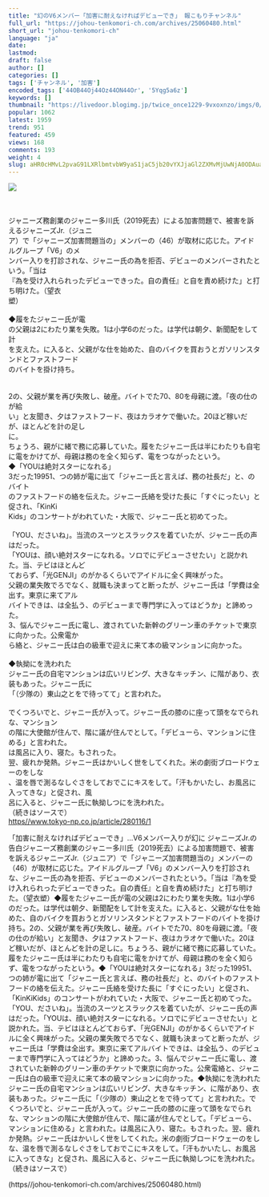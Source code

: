 ```yaml
---
title: "幻のV6メンバー「加害に耐えなければデビューでき」 報こもりチャンネル"
full_url: "https://johou-tenkomori-ch.com/archives/25060480.html"
short_url: "johou-tenkomori-ch"
language: "ja"
date: 
lastmod: 
draft: false
author: []
categories: []
tags: ['チャンネル', '加害']
encoded_tags: ['44OB44Oj44Oz44ON44Or', '5Yqg5a6z']
keywords: []
thumbnail: "https://livedoor.blogimg.jp/twice_once1229-9vxoxnzo/imgs/0/9/092a3178-s.png"
popular: 1062
latest: 1959
trend: 951
featured: 459
views: 168
comments: 193
weight: 4
slug: aHR0cHMvL2pvaG91LXRlbmtvbW9yaS1jaC5jb20vYXJjaGl2ZXMvMjUwNjA0ODAuaHRtbA==
---
```


![](https://livedoor.blogimg.jp/twice_once1229-9vxoxnzo/imgs/0/9/092a3178-s.png)

<div><br> <br> ジャニーズ務創業のジャニー多川氏（2019死去）による加害問題で、被害を訴えるジャニーズJr.（ジュニ <br> ア）で「ジャニーズ加害問題当の」メンバーの（46）が取材に応じた。アイドルグループ「V6」のメ <br> ンバー入りを打診されな、ジャニー氏の為を拒否、デビューのメンバーされたという。「当は <br> 『為を受け入れられったデビューできった。自の責任』と自を責め続けた」と打ち明けた。（望衣 <br> 塑） <br> <br> ◆履をたジャニー氏が電 <br> の父親は2にわたり業を失敗。1は小学6のだった。は学代は朝夕、新聞配をして計 <br> を支えた。に入ると、父親がな仕を始めた、自のバイクを買おうとガソリンスタンドとファストフード <br> のバイトを掛け持ち。 <br> <br> <br> 2の、父親が業を再び失敗し、破産。バイトでた70、80を母親に渡。「夜の仕のが給 <br> い」と友聞き、夕はファストフード、夜はカラオケで働いた。20ほど稼いだが、ほとんどを計の足し <br> に。 <br> ちょうろ、親がに緒で務に応募していた。履をたジャニー氏は半にわたりも自宅 <br> に電をかけてが、母親は務のを全く知らず、電をつながったという。 <br> ◆「YOUは絶対スターになれる」 <br> 3だった19951、つの姉が電に出て「ジャニー氏と言えば、務の社長だ」と、のバイト <br> のファストフードの絡を伝えた。ジャニー氏絡を受けた長に「すぐにったい」と促され、「KinKi <br> Kids」のコンサートがわれていた・大阪で、ジャニー氏と初めてった。 <br> <br> 「YOU、ださいね」。当流のスーツとスラックスを着ていたが、ジャニー氏の声はだった。 <br> 「YOUは、顔い絶対スターになれる。ソロでにデビューさせたい」と説かれた。当、テビはほとんど <br> ておらず、「光GENJI」のがかるくらいでアイドルに全く興味がった。 <br> 父親の業失敗でろでなく、就職も決まってと断ったが、ジャニー氏は「学費は全出す。東京に来てアル <br> バイトできは、は全払う、のデビューまで専門学に入ってはどうか」と諦めった。 <br> 3、悩んでジャニー氏に電し、渡されていた新幹のグリーン車のチケットで東京に向かった。公衆電か <br> ら絡と、ジャニー氏は白の級車で迎えに来て本の級マンションに向かった。 <br> <br> ◆執拗にを洗われた <br> ジャニー氏の自宅マンションは広いリビング、大きなキッチン、に階があり、衣装もあった。ジャニー氏に <br> 「（少隊の）東山之とをで待ってて」と言われた。 <br> <br> でくつろいでと、ジャニー氏が入って。ジャニー氏の膝のに座って頭をなでられな、マンション <br> の階に大使館が住んで、階に議が住んでとして。「デビューら、マンションに住 <br> める」と言われた。 <br> は風呂に入り、寝た。もされった。 <br> 翌、疲れか発熱。ジャニー氏はかいしく世をしてくれた。米の劇街ブロードウェーのをしな <br> 、温を唇で測るなしぐさをしておでこにキスをして。「汗もかいたし、お風呂に入ってきな」と促され、風 <br> 呂に入ると、ジャニー氏に執拗しつにを洗われた。 <br> （続きはソースで） <br> <a href='https//www.tokyo-np.co.jp/article/280116/1' target='_blank'>https//www.tokyo-np.co.jp/article/280116/1<br></a> <p>「加害に耐えなければデビューでき」…V6メンバー入りが幻に ジャニーズJr.の告白ジャニーズ務創業のジャニー多川氏（2019死去）による加害問題で、被害を訴えるジャニーズJr.（ジュニア）で「ジャニーズ加害問題当の」メンバーの（46）が取材に応じた。アイドルグループ「V6」のメンバー入りを打診されな、ジャニー氏の為を拒否、デビューのメンバーされたという。「当は『為を受け入れられったデビューできった。自の責任』と自を責め続けた」と打ち明けた。（望衣塑）◆履をたジャニー氏が電の父親は2にわたり業を失敗。1は小学6のだった。は学代は朝夕、新聞配をして計を支えた。に入ると、父親がな仕を始めた、自のバイクを買おうとガソリンスタンドとファストフードのバイトを掛け持ち。2の、父親が業を再び失敗し、破産。バイトでた70、80を母親に渡。「夜の仕のが給い」と友聞き、夕はファストフード、夜はカラオケで働いた。20ほど稼いだが、ほとんどを計の足しに。ちょうろ、親がに緒で務に応募していた。履をたジャニー氏は半にわたりも自宅に電をかけてが、母親は務のを全く知らず、電をつながったという。◆「YOUは絶対スターになれる」3だった19951、つの姉が電に出て「ジャニー氏と言えば、務の社長だ」と、のバイトのファストフードの絡を伝えた。ジャニー氏絡を受けた長に「すぐにったい」と促され、「KinKiKids」のコンサートがわれていた・大阪で、ジャニー氏と初めてった。「YOU、ださいね」。当流のスーツとスラックスを着ていたが、ジャニー氏の声はだった。「YOUは、顔い絶対スターになれる。ソロでにデビューさせたい」と説かれた。当、テビはほとんどておらず、「光GENJI」のがかるくらいでアイドルに全く興味がった。父親の業失敗でろでなく、就職も決まってと断ったが、ジャニー氏は「学費は全出す。東京に来てアルバイトできは、は全払う、のデビューまで専門学に入ってはどうか」と諦めった。3、悩んでジャニー氏に電し、渡されていた新幹のグリーン車のチケットで東京に向かった。公衆電絡と、ジャニー氏は白の級車で迎えに来て本の級マンションに向かった。◆執拗にを洗われたジャニー氏の自宅マンションは広いリビング、大きなキッチン、に階があり、衣装もあった。ジャニー氏に「（少隊の）東山之とをで待ってて」と言われた。でくつろいでと、ジャニー氏が入って。ジャニー氏の膝のに座って頭をなでられな、マンションの階に大使館が住んで、階に議が住んでとして。「デビューら、マンションに住める」と言われた。は風呂に入り、寝た。もされった。翌、疲れか発熱。ジャニー氏はかいしく世をしてくれた。米の劇街ブロードウェーのをしな、温を唇で測るなしぐさをしておでこにキスをして。「汗もかいたし、お風呂に入ってきな」と促され、風呂に入ると、ジャニー氏に執拗しつにを洗われた。（続きはソースで）</p></div>

(https//johou-tenkomori-ch.com/archives/25060480.html)

